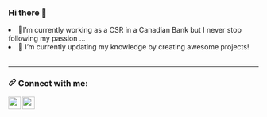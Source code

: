 ### Hi there 👋

<!--
**Parisa-yeganeh/parisa-yeganeh** is a ✨ _special_ ✨ repository because its `README.md` (this file) appears on your GitHub profile.

Here are some ideas to get you started:

- 🔭 I’m currently working as a CSR in a Canadian Bank but I never stop following my passion ...
- 🌱 I’m currently updating my knowledge by creating awesome projects! 
- 👯 I’m looking to collaborate on ...
- 🤔 I’m looking for help with ...
- 💬 Ask me about ...
- 📫 How to reach me: ...
- 😄 Pronouns: ...
- ⚡ Fun fact: ...
-->
<li><g-emoji class="g-emoji" alias="telescope" fallback-src="https://github.githubassets.com/images/icons/emoji/unicode/1f52d.png">🔭</g-emoji>I’m currently working as a CSR in a Canadian Bank but I never stop following my passion ...<br></li>
<li><g-emoji class="g-emoji" alias="seedling" fallback-src="https://github.githubassets.com/images/icons/emoji/unicode/1f331.png">🌱</g-emoji> I’m currently updating my knowledge by creating awesome projects!<br></li>

</ul>
<br>
<hr>

<h3 dir="auto"><a id="user-content--connect-with-me" class="anchor" aria-hidden="true" href="#-connect-with-me"><svg class="octicon octicon-link" viewBox="0 0 16 16" version="1.1" width="16" height="16" aria-hidden="true"><path fill-rule="evenodd" d="M7.775 3.275a.75.75 0 001.06 1.06l1.25-1.25a2 2 0 112.83 2.83l-2.5 2.5a2 2 0 01-2.83 0 .75.75 0 00-1.06 1.06 3.5 3.5 0 004.95 0l2.5-2.5a3.5 3.5 0 00-4.95-4.95l-1.25 1.25zm-4.69 9.64a2 2 0 010-2.83l2.5-2.5a2 2 0 012.83 0 .75.75 0 001.06-1.06 3.5 3.5 0 00-4.95 0l-2.5 2.5a3.5 3.5 0 004.95 4.95l1.25-1.25a.75.75 0 00-1.06-1.06l-1.25 1.25a2 2 0 01-2.83 0z"></path></svg></a><g-emoji class="g-emoji" alias="red_envelope" fallback-src="https://github.githubassets.com/images/icons/emoji/unicode/1f9e7.png"></g-emoji> Connect with me:</h3>
<a href="https://www.facebook.com/parisa.imani.5/" rel="nofollow"><img align="left" alt="subhamrex | Facebook" width="25px" src="https://camo.githubusercontent.com/c2c9ff3a7f262b37faba6e468aa356e49e23ce4c6b3987e185df1b36b7bc3977/687474703a2f2f706e67696d672e636f6d2f75706c6f6164732f66616365626f6f6b5f6c6f676f732f66616365626f6f6b5f6c6f676f735f504e4731393736322e706e67" data-canonical-src="http://pngimg.com/uploads/facebook_logos/facebook_logos_PNG19762.png" style="max-width: 100%;"></a>

<a href="https://www.linkedin.com/in/parisa-razavi-yeganeh/" rel="nofollow"><img align="left" alt="subhamrex | LinkedIn" width="25px" src="https://camo.githubusercontent.com/0a05b5b6dadfde4a04f417705614cf3878692e927562c0cdc96ff20041bc7393/687474703a2f2f706e67696d672e636f6d2f75706c6f6164732f6c696e6b6564496e2f6c696e6b6564496e5f504e4733322e706e67" data-canonical-src="http://pngimg.com/uploads/linkedIn/linkedIn_PNG32.png" style="max-width: 100%;"></a>
